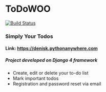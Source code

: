 # ToDoWOO
[![Build Status](https://travis-ci.org/joemccann/dillinger.svg?branch=master)](https://travis-ci.org/joemccann/dillinger)
### Simply Your Todos
#### Link: https://denisk.pythonanywhere.com

##### Project developed  on Django 4 framework

- Create, edit or delete your to-do list
- Mark important todos
- Registration and password reset via email
